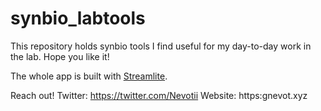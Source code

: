 # synbio_labtools
This repository holds synbio tools I find useful for my day-to-day work in the lab. Hope you like it!

The whole app is built with [Streamlite](https://streamlit.io/).

Reach out!
Twitter: https://twitter.com/Nevotii
Website: https:gnevot.xyz
